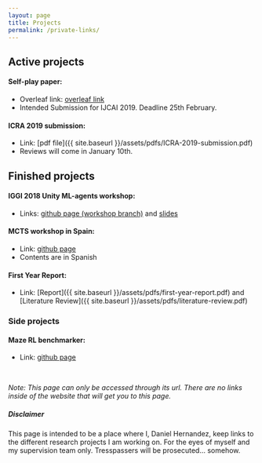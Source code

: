 ```yaml
---
layout: page
title: Projects
permalink: /private-links/
---
```


<amp-img width="600" height="300" layout="responsive" src="{{ site.baseurl }}/assets/images/iggi-banner.jpg"></amp-img>

## Active projects

#### Self-play paper: 
+ Overleaf link: [overleaf link](https://www.overleaf.com/read/rvhjspdrrbsg)
+ Intended Submission for IJCAI 2019. Deadline 25th February.

#### ICRA 2019 submission: 
+ Link: [pdf file]({{ site.baseurl }}/assets/pdfs/ICRA-2019-submission.pdf)
+ Reviews will come in January 10th.

## Finished projects

#### IGGI 2018 Unity ML-agents workshop: 

+ Links: [github page (workshop branch)](https://github.com/Danielhp95/ml-agents/tree/develop-self-play-workshop) and [slides](https://docs.google.com/presentation/d/1ugIoVUR6NIfCfb8fKLcX9Tt82qaMulFjtaZbcoEiX0A/edit?usp=sharing)

#### MCTS workshop in Spain:
+ Link:  [github page](https://github.com/Danielhp95/taller-mcts-coruna)
+ Contents are in Spanish

#### First Year Report:
+ Link: [Report]({{ site.baseurl }}/assets/pdfs/first-year-report.pdf) and [Literature Review]({{ site.baseurl }}/assets/pdfs/literature-review.pdf)

### Side projects 
#### Maze RL benchmarker:
+ Link: [github page](https://github.com/Danielhp95/reinforcement-learning-path-finding-benchmarker)

<br>

*Note: This page can only be accessed through its url. There are no links inside of the website that will get you to this page.*

##### Disclaimer

This page is intended to be a place where I, Daniel Hernandez, keep links to the different research projects I am working on. For the eyes of myself and my supervision team only. Tresspassers will be prosecuted... somehow.
